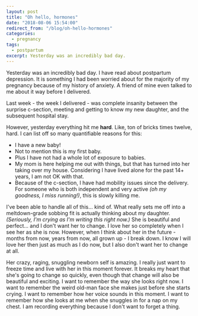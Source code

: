 ```yaml
---
layout: post
title: "Oh hello, hormones"
date: "2018-08-06 15:54:00"
redirect_from: "/blog/oh-hello-hormones"
categories:
  - pregnancy
tags:
  - postpartum
excerpt: Yesterday was an incredibly bad day.
---
```


Yesterday was an incredibly bad day. I have read about postpartum depression. It is something I had been worried about for the majority of my pregnancy because of my history of anxiety. A friend of mine even talked to me about it way before I delivered.

Last week - the week I delivered - was complete insanity between the surprise c-section, meeting and getting to know my new daughter, and the subsequent hospital stay.

However, yesterday everything hit me **hard**. Like, ton of bricks times twelve, hard. I can list off so many quantifiable reasons for this:

* I have a new baby!
* Not to mention this is my first baby.
* Plus I have not had a whole lot of exposure to babies.
* My mom is here helping me out with things, but that has turned into her taking over my house. Considering I have lived alone for the past 14+ years, I am not OK with that.
* Because of the c-section, I have had mobility issues since the delivery. For someone who is both independent and very active _(oh my goodness, I miss running!)_, this is slowly killing me.

I've been able to handle all of this... kind of. What really sets me off into a meltdown-grade sobbing fit is actually thinking about my daughter. _(Seriously, I'm crying as I'm writing this right now.)_ She is beautiful and perfect... and I don't want her to change. I love her so completely when I see her as she is now. However, when I think about her in the future - months from now, years from now, all grown up - I break down. I know I will love her then just as much as I do now, but I also don't want her to change at all.

Her crazy, raging, snuggling newborn self is amazing. I really just want to freeze time and live with her in this moment forever. It breaks my heart that she's going to change so quickly, even though that change will also be beautiful and exciting. I want to remember the way she looks right now. I want to remember the weird old-man face she makes just before she starts crying. I want to remember how her voice sounds in this moment.  I want to remember how she looks at me when she snuggles in for a nap on my chest. I am recording everything because I don't want to forget a thing.
